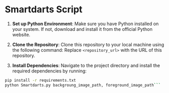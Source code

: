 # Smartdarts Script 
1. **Set up Python Environment**: Make sure you have Python installed on your system. If not, download and install it from the official Python website.

2. **Clone the Repository**: Clone this repository to your local machine using the following command:
Replace `<repository_url>` with the URL of this repository.

3. **Install Dependencies**: Navigate to the project directory and install the required dependencies by running:

```bash
pip install -r requirements.txt
python Smartdarts.py backgroung_image_path, foreground_image_path```


